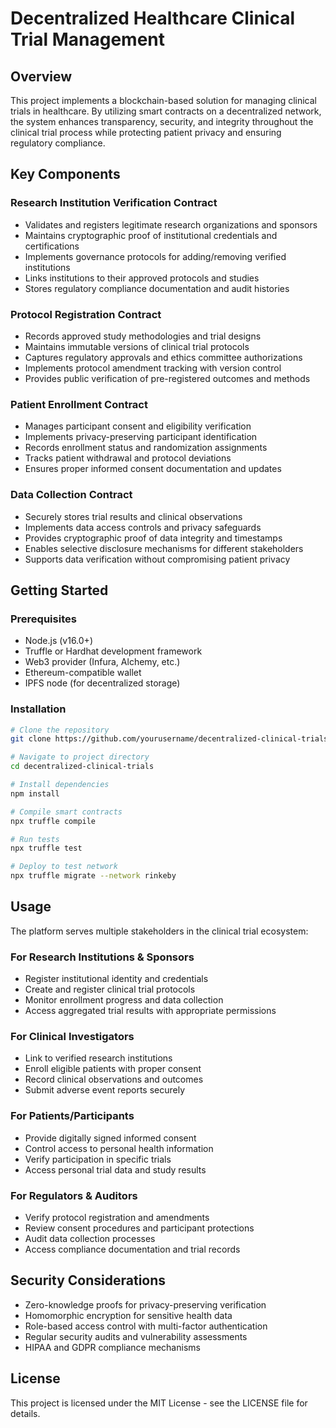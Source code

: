 # Decentralized Healthcare Clinical Trial Management

## Overview

This project implements a blockchain-based solution for managing clinical trials in healthcare. By utilizing smart contracts on a decentralized network, the system enhances transparency, security, and integrity throughout the clinical trial process while protecting patient privacy and ensuring regulatory compliance.

## Key Components

### Research Institution Verification Contract
- Validates and registers legitimate research organizations and sponsors
- Maintains cryptographic proof of institutional credentials and certifications
- Implements governance protocols for adding/removing verified institutions
- Links institutions to their approved protocols and studies
- Stores regulatory compliance documentation and audit histories

### Protocol Registration Contract
- Records approved study methodologies and trial designs
- Maintains immutable versions of clinical trial protocols
- Captures regulatory approvals and ethics committee authorizations
- Implements protocol amendment tracking with version control
- Provides public verification of pre-registered outcomes and methods

### Patient Enrollment Contract
- Manages participant consent and eligibility verification
- Implements privacy-preserving participant identification
- Records enrollment status and randomization assignments
- Tracks patient withdrawal and protocol deviations
- Ensures proper informed consent documentation and updates

### Data Collection Contract
- Securely stores trial results and clinical observations
- Implements data access controls and privacy safeguards
- Provides cryptographic proof of data integrity and timestamps
- Enables selective disclosure mechanisms for different stakeholders
- Supports data verification without compromising patient privacy

## Getting Started

### Prerequisites
- Node.js (v16.0+)
- Truffle or Hardhat development framework
- Web3 provider (Infura, Alchemy, etc.)
- Ethereum-compatible wallet
- IPFS node (for decentralized storage)

### Installation

```bash
# Clone the repository
git clone https://github.com/yourusername/decentralized-clinical-trials.git

# Navigate to project directory
cd decentralized-clinical-trials

# Install dependencies
npm install

# Compile smart contracts
npx truffle compile

# Run tests
npx truffle test

# Deploy to test network
npx truffle migrate --network rinkeby
```

## Usage

The platform serves multiple stakeholders in the clinical trial ecosystem:

### For Research Institutions & Sponsors
- Register institutional identity and credentials
- Create and register clinical trial protocols
- Monitor enrollment progress and data collection
- Access aggregated trial results with appropriate permissions

### For Clinical Investigators
- Link to verified research institutions
- Enroll eligible patients with proper consent
- Record clinical observations and outcomes
- Submit adverse event reports securely

### For Patients/Participants
- Provide digitally signed informed consent
- Control access to personal health information
- Verify participation in specific trials
- Access personal trial data and study results

### For Regulators & Auditors
- Verify protocol registration and amendments
- Review consent procedures and participant protections
- Audit data collection processes
- Access compliance documentation and trial records

## Security Considerations

- Zero-knowledge proofs for privacy-preserving verification
- Homomorphic encryption for sensitive health data
- Role-based access control with multi-factor authentication
- Regular security audits and vulnerability assessments
- HIPAA and GDPR compliance mechanisms

## License

This project is licensed under the MIT License - see the LICENSE file for details.
